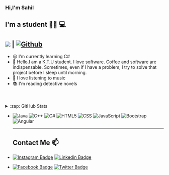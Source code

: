 ### Hi,I'm Sahil

## I'm a student :man_technologist: :computer:

## ![](https://visitor-badge.laobi.icu/badge?page_id=mecazadam.mecazadam) **|** [![Github](https://img.shields.io/github/followers/mecazadam?label=Follow&style=social)](https://github.com/mecazadam)




-  :smiley:  I’m currently learning C#
- 💬 Hello.I am a K.T.U student. I love software. Coffee and software are indispensable. Sometimes, even if I have a problem, I try to solve that project before I sleep until morning.
- :musical_score: I love listening to music 
- :books: I'm reading detective novels

<br />
<br />

 <details>
   <summary>:zap: GitHub Stats</summary>
  
![Sahil's github stats](https://github-readme-stats.vercel.app/api?username=mecazadam&show_icons=true&theme=dark) ![Top Langs](https://github-readme-stats.vercel.app/api/top-langs/?username=mecazadam&theme=tokyonight)

</details>



-
  ![Java](https://img.shields.io/badge/-Java-333333?style=flat&logo=java)
  ![C++](https://img.shields.io/badge/-C++-333333?style=flat&logo=cpp)
  ![C#](https://img.shields.io/badge/C%23-%20-333333?style=flat&logo=csharp)
  ![HTML5](https://img.shields.io/badge/-HTML5-333333?style=flat&logo=HTML5)
  ![CSS](https://img.shields.io/badge/-CSS-333333?style=flat&logo=CSS3&logoColor=1572B6)
  ![JavaScript](https://img.shields.io/badge/-JavaScript-333333?style=flat&logo=javascript)
  ![Bootstrap](https://img.shields.io/badge/-Bootstrap-333333?style=flat&logo=bootstrap&logoColor=563D7C)
  ![Angular](https://img.shields.io/badge/-Angular-333333?style=flat&logo=angular)
  
  ---------------------------------------------------------------------------------------------------------------------------------------------
  
  ## Contact Me 📫
- [![Instagram Badge](https://img.shields.io/badge/sahilrzayev-follow%20on%20instagram-purple?style=for-the-badge&logo=instagram)](https://www.instagram.com/sahil_rzayev__/) 
  [![Linkedin Badge](https://img.shields.io/badge/sahilrzayev-follow%20on%20linkedin-black?style=for-the-badge&logo=linkedin)](https://www.linkedin.com/in/sahil-rzayev-a39346198/) 
- [![Facebook Badge](https://img.shields.io/badge/sahilrzayev-follow%20on%20facebook-darkblue?style=for-the-badge&logo=facebook)](https://www.facebook.com/mecaz.adam.712) 
  [![Twitter Badge](https://img.shields.io/badge/sahilrzayev-follow%20on%20twitter-blue?style=for-the-badge&logo=twitter)](https://twitter.com/Sahil_Rzayev_) 
  
  


